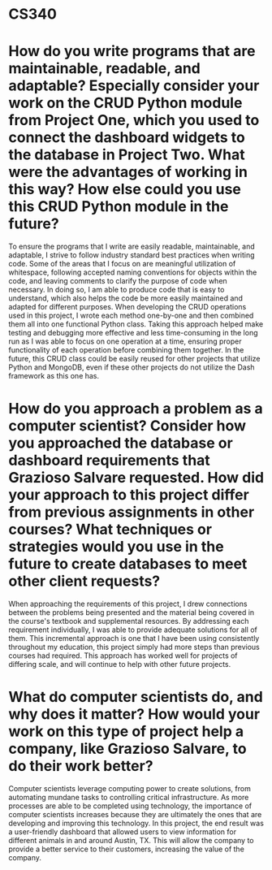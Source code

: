 # CS340
# How do you write programs that are maintainable, readable, and adaptable? Especially consider your work on the CRUD Python module from Project One, which you used to connect the dashboard widgets to the database in Project Two. What were the advantages of working in this way? How else could you use this CRUD Python module in the future?
To ensure the programs that I write are easily readable, maintainable, and adaptable, I strive to follow industry standard best practices when writing code. Some of the areas that I focus on are meaningful utilization of whitespace, following accepted naming conventions for objects within the code, and leaving comments to clarify the purpose of code when necessary. In doing so, I am able to produce code that is easy to understand, which also helps the code be more easily maintained and adapted for different purposes. When developing the CRUD operations used in this project, I wrote each method one-by-one and then combined them all into one functional Python class. Taking this approach helped make testing and debugging more effective and less time-consuming in the long run as I was able to focus on one operation at a time, ensuring proper functionality of each operation before combining them together. In the future, this CRUD class could be easily reused for other projects that utilize Python and MongoDB, even if these other projects do not utilize the Dash framework as this one has.
# How do you approach a problem as a computer scientist? Consider how you approached the database or dashboard requirements that Grazioso Salvare requested. How did your approach to this project differ from previous assignments in other courses? What techniques or strategies would you use in the future to create databases to meet other client requests?
When approaching the requirements of this project, I drew connections between the problems being presented and the material being covered in the course's textbook and supplemental resources. By addressing each requirement individually, I was able to provide adequate solutions for all of them. This incremental approach is one that I have been using consistently throughout my education, this project simply had more steps than previous courses had required. This approach has worked well for projects of differing scale, and will continue to help with other future projects.
# What do computer scientists do, and why does it matter? How would your work on this type of project help a company, like Grazioso Salvare, to do their work better?
Computer scientists leverage computing power to create solutions, from automating mundane tasks to controlling critical infrastructure. As more processes are able to be completed using technology, the importance of computer scientists increases because they are ultimately the ones that are developing and improving this technology. In this project, the end result was a user-friendly dashboard that allowed users to view information for different animals in and around Austin, TX. This will allow the company to provide a better service to their customers, increasing the value of the company.
